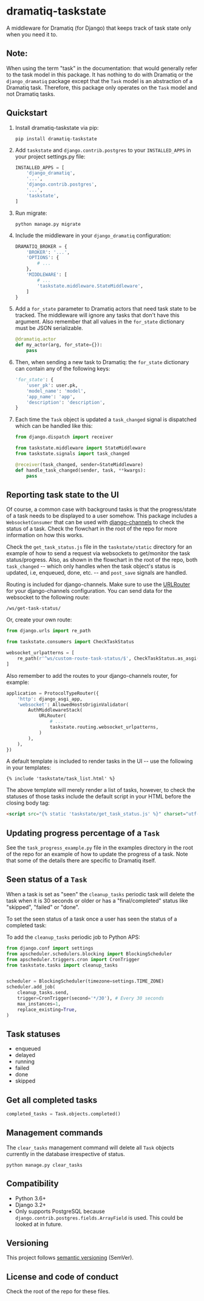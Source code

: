 # dramatiq-taskstate
A middleware for Dramatiq (for Django) that keeps track of task state only
when you need it to.


## Note:
When using the term "task" in the documentation: that would generally refer
to the task model in this package. It has nothing to do with Dramatiq or the
`django_dramatiq` package except that the `Task` model is an abstraction of
a Dramatiq task. Therefore, this package only operates on the `Task` model
and not Dramatiq tasks.


## Quickstart
1. Install dramatiq-taskstate via pip:
   ```
   pip install dramatiq-taskstate
   ```

1. Add `taskstate` and `django.contrib.postgres` to your `INSTALLED_APPS` in
   your project settings.py file:
   ```python
   INSTALLED_APPS = [
       'django_dramatiq',
       '...',
       'django.contrib.postgres',
       '...',
       'taskstate',
   ]
   ```

1. Run migrate:
   ```
   python manage.py migrate
   ```

1. Include the middleware in your `django_dramatiq` configuration:
    ```python
    DRAMATIQ_BROKER = {
        'BROKER': '...',
        'OPTIONS': {
            # ...
        },
        'MIDDLEWARE': [
            # ...
            'taskstate.middleware.StateMiddleware',
        ]
    }
    ```

1. Add a `for_state` parameter to Dramatiq actors that need task state
   to be tracked. The middleware will ignore any tasks that don't have
   this argument. Also remember that all values in the `for_state`
   dictionary must be JSON serializable.
   ```python
   @dramatiq.actor
   def my_actor(arg, for_state={}):
       pass
   ```

1. Then, when sending a new task to Dramatiq: the `for_state` dictionary can
   contain any of the following keys:
   ```python
   'for_state': {
       'user_pk': user.pk,
       'model_name': 'model',
       'app_name': 'app',
       'description': 'description',
   }
   ```

1. Each time the `Task` object is updated a `task_changed` signal is dispatched
   which can be handled like this:
   ```python
   from django.dispatch import receiver

   from taskstate.middleware import StateMiddleware
   from taskstate.signals import task_changed

   @receiver(task_changed, sender=StateMiddleware)
   def handle_task_changed(sender, task, **kwargs):
       pass
   ```




## Reporting task state to the UI
Of course, a common case with background tasks is that the progress/state of a
task needs to be displayed to a user somehow. This package includes a
`WebsocketConsumer` that can be used with [django-channels][1] to check the
status of a task. Check the flowchart in the root of the repo for more
information on how this works.

Check the `get_task_status.js` file in the `taskstate/static` directory for
an example of how to send a request via websockets to get/monitor the task
status/progress. Also, as shown in the flowchart in the root of the repo,
both `task_changed` -- which only handles when the task object's status is
updated, i.e, enqueued, done, etc. -- and `post_save` signals are handled.

Routing is included for django-channels. Make sure to use the [URLRouter][2]
for your django-channels configuration. You can send data for the
websocket to the following route:
```
/ws/get-task-status/
```

Or, create your own route:
```python
from django.urls import re_path

from taskstate.consumers import CheckTaskStatus

websocket_urlpatterns = [
    re_path(r'^ws/custom-route-task-status/$', CheckTaskStatus.as_asgi()),
]
```

Also remember to add the routes to your django-channels router, for example:
```python
application = ProtocolTypeRouter({
    'http': django_asgi_app,
    'websocket': AllowedHostsOriginValidator(
        AuthMiddlewareStack(
            URLRouter(
                # ...
                taskstate.routing.websocket_urlpatterns,
            )
        ),
    ),
})
```

A default template is included to render tasks in the UI -- use the following
in your templates:
```
{% include 'taskstate/task_list.html' %}
```

The above template will merely render a list of tasks, however, to check the
statuses of those tasks include the default script in your HTML before
the closing body tag:
```html
<script src="{% static 'taskstate/get_task_status.js' %}" charset="utf-8"></script>
```




## Updating progress percentage of a `Task`
See the `task_progress_example.py` file in the examples directory in the root of
the repo for an example of how to update the progress of a task. Note that
some of the details there are specific to Dramatiq itself.




## Seen status of a `Task`
When a task is set as "seen" the `cleanup_tasks` periodic task will delete
the task when it is 30 seconds or older or has a "final/completed" status like
"skipped", "failed" or "done".

To set the seen status of a task once a user has seen the status
of a completed task:


To add the `cleanup_tasks` periodic job to Python APS:

```python
from django.conf import settings
from apscheduler.schedulers.blocking import BlockingScheduler
from apscheduler.triggers.cron import CronTrigger
from taskstate.tasks import cleanup_tasks


scheduler = BlockingScheduler(timezone=settings.TIME_ZONE)
scheduler.add_job(
    cleanup_tasks.send,
    trigger=CronTrigger(second='*/30'), # Every 30 seconds
    max_instances=1,
    replace_existing=True,
)
```




## Task statuses
- enqueued
- delayed
- running
- failed
- done
- skipped




## Get all completed tasks

```python
completed_tasks = Task.objects.completed()
```




## Management commands
The `clear_tasks` management command will delete all `Task` objects currently
in the database irrespective of status.
```
python manage.py clear_tasks
```




## Compatibility
- Python 3.6+
- Django 3.2+
- Only supports PostgreSQL because `django.contrib.postgres.fields.ArrayField`
is used. This could be looked at in future.


## Versioning
This project follows [semantic versioning][200] (SemVer).


## License and code of conduct
Check the root of the repo for these files.








[//]: # (Links)

[1]: https://channels.readthedocs.io/en/stable/
[2]: https://channels.readthedocs.io/en/stable/topics/routing.html#urlrouter

[200]: https://semver.org/
